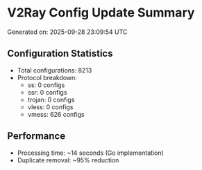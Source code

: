 # V2Ray Config Update Summary
Generated on: 2025-09-28 23:09:54 UTC

## Configuration Statistics
- Total configurations: 8213
- Protocol breakdown:
  - ss: 0 configs
  - ssr: 0 configs
  - trojan: 0 configs
  - vless: 0 configs
  - vmess: 626 configs

## Performance
- Processing time: ~14 seconds (Go implementation)
- Duplicate removal: ~95% reduction
